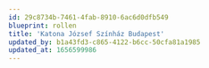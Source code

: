 ```yaml
---
id: 29c8734b-7461-4fab-8910-6ac6d0dfb549
blueprint: rollen
title: 'Katona József Színház Budapest'
updated_by: b1a43fd3-c865-4122-b6cc-50cfa81a1985
updated_at: 1656599986
---
```

